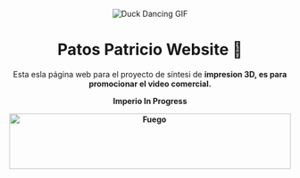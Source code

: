 <p align="center">
  <img src="https://i.pinimg.com/originals/5c/a9/d9/5ca9d956cd14171a0e0907ea07bf15ab.gif" alt="Duck Dancing GIF">
</p>

<h1 align="center">Patos Patricio Website 🦆</h1>

<p align="center">
Esta esla página web para el proyecto de síntesi de <b>impresion 3D<b>, es para promocionar el video comercial.
</p>
<p align="center">
<b>Imperio In Progress</b>
</p>


<p align="center">
    <img src="https://www.gifsanimados.org/data/media/90/fuego-imagen-animada-0419.gif" alt="Fuego" width="100%" height="100"><br>
</p>
